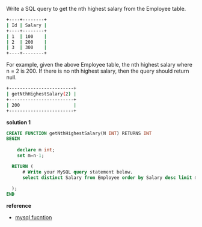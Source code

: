 Write a SQL query to get the nth highest salary from the Employee table.

```bash
+----+--------+
| Id | Salary |
+----+--------+
| 1  | 100    |
| 2  | 200    |
| 3  | 300    |
+----+--------+
```

For example, given the above Employee table, the nth highest salary where n = 2 is 200. If there is no nth highest salary, then the query should return null.

```bash
+------------------------+
| getNthHighestSalary(2) |
+------------------------+
| 200                    |
+------------------------+
```

**solution 1**

```sql
CREATE FUNCTION getNthHighestSalary(N INT) RETURNS INT
BEGIN
    
    declare m int;
    set m=n-1;

  RETURN (
      # Write your MySQL query statement below.
      select distinct Salary from Employee order by Salary desc limit m,1
      
  );
END
```

**reference**
- [mysql fucntion](function.md)